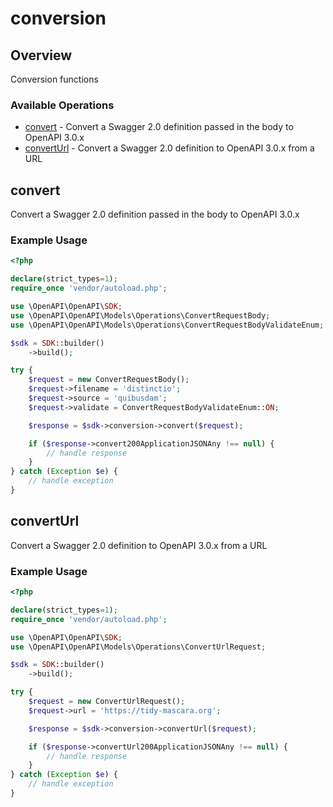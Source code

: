# conversion

## Overview

Conversion functions

### Available Operations

* [convert](#convert) - Convert a Swagger 2.0 definition passed in the body to OpenAPI 3.0.x 
* [convertUrl](#converturl) - Convert a Swagger 2.0 definition to OpenAPI 3.0.x from a URL

## convert

Convert a Swagger 2.0 definition passed in the body to OpenAPI 3.0.x 

### Example Usage

```php
<?php

declare(strict_types=1);
require_once 'vendor/autoload.php';

use \OpenAPI\OpenAPI\SDK;
use \OpenAPI\OpenAPI\Models\Operations\ConvertRequestBody;
use \OpenAPI\OpenAPI\Models\Operations\ConvertRequestBodyValidateEnum;

$sdk = SDK::builder()
    ->build();

try {
    $request = new ConvertRequestBody();
    $request->filename = 'distinctio';
    $request->source = 'quibusdam';
    $request->validate = ConvertRequestBodyValidateEnum::ON;

    $response = $sdk->conversion->convert($request);

    if ($response->convert200ApplicationJSONAny !== null) {
        // handle response
    }
} catch (Exception $e) {
    // handle exception
}
```

## convertUrl

Convert a Swagger 2.0 definition to OpenAPI 3.0.x from a URL

### Example Usage

```php
<?php

declare(strict_types=1);
require_once 'vendor/autoload.php';

use \OpenAPI\OpenAPI\SDK;
use \OpenAPI\OpenAPI\Models\Operations\ConvertUrlRequest;

$sdk = SDK::builder()
    ->build();

try {
    $request = new ConvertUrlRequest();
    $request->url = 'https://tidy-mascara.org';

    $response = $sdk->conversion->convertUrl($request);

    if ($response->convertUrl200ApplicationJSONAny !== null) {
        // handle response
    }
} catch (Exception $e) {
    // handle exception
}
```

